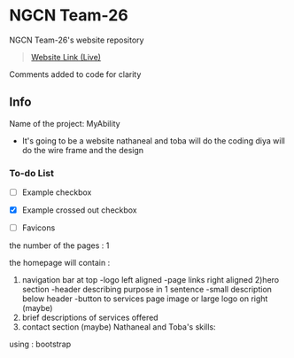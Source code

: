 # NGCN Team-26

NGCN Team-26's website repository
> [Website Link (Live)](https://hadeelsala7.github.io/team-26/)

Comments added to code for clarity
## Info
Name of the project: MyAbility
- It's going to be a website 
nathaneal and toba will do the coding 
diya will do the wire frame and the design 

### To-do List
- [ ] Example checkbox
- [x] Example crossed out checkbox
- [ ] Favicons





the number of the pages : 1 

the homepage will contain :
1) navigation bar at top 
-logo left aligned
-page links right aligned
2)hero section 
-header describing purpose in 1 sentence 
-small description below header
-button to services page 
image or large logo on right (maybe)
3) brief descriptions of services offered 
4) contact section (maybe) 
Nathaneal and Toba's skills:

using : bootstrap
